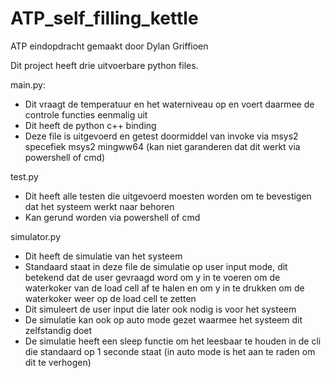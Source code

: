  # ATP_self_filling_kettle

ATP eindopdracht gemaakt door Dylan Griffioen

Dit project heeft drie uitvoerbare python files.

main.py:
- Dit vraagt de temperatuur en het waterniveau op en voert daarmee de controle functies eenmalig uit
- Dit heeft de python c++ binding
- Deze file is uitgevoerd en getest doormiddel van invoke via msys2 specefiek msys2 mingww64 (kan niet garanderen dat dit werkt via powershell of cmd)

test.py
- Dit heeft alle testen die uitgevoerd moesten worden om te bevestigen dat het systeem werkt naar behoren
- Kan gerund worden via powershell of cmd

simulator.py
- Dit heeft de simulatie van het systeem
- Standaard staat in deze file de simulatie op user input mode, dit betekend dat de user gevraagd word om y in te voeren om de waterkoker van de load cell af te halen en om y in te drukken om de waterkoker weer op de load cell te zetten
- Dit simuleert de user input die later ook nodig is voor het systeem
- De simulatie kan ook op auto mode gezet waarmee het systeem dit zelfstandig doet
- De simulatie heeft een sleep functie om het leesbaar te houden in de cli die standaard op 1 seconde staat (in auto mode is het aan te raden om dit te verhogen)